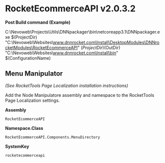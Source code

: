 # RocketEcommerceAPI  v2.0.3.2


**Post Build command (Example)**

C:\Nevoweb\Projects\Utils\DNNpackager\bin\netcoreapp3.1\DNNpackager.exe $(ProjectDir) "C:\Nevoweb\Websites\www.dnnrocket.com\Install\DesktopModules\DNNrocketModules\RocketEcommerceAPI" $(ProjectDir)$(OutDir) "C:\Nevoweb\Websites\www.dnnrocket.com\Install\bin" $(ConfigurationName)




## Menu Manipulator

*(See RocketTools Page Localization installation instructions)*

Add the Node Manipulatore assembly and namespace to the RocketTools Page Localization settings.  

**Assembly**
```
RocketEcommerceAPI
```
**Namespace.Class**
```
RocketEcommerceAPI.Components.MenuDirectory
```
**SystemKey**
```
rocketecommerceapi
```